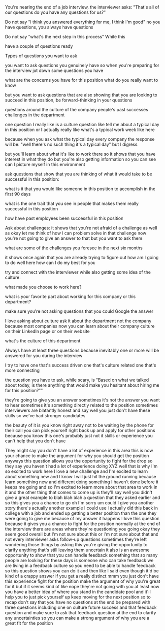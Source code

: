 You're nearing the end of a job interview, the interviewer asks:
"That's all of our questions do you have any questions for us?"


Do not say "I think you answered everything for me, I think I'm good"
no you have questions, you always have questions

Do not say "what's the next step in this process"
While this

have a couple of questions ready

Types of questions you want to ask

you want to ask questions you genuinely have so when
you're preparing for the interview jot down some questions you have

what are the concerns you have for this position
what do you really want to know

but you want to ask questions that are also showing that you are looking to
succeed in this position, be forward-thinking in your questions

questions around
the culture of the company
people's past successes
challenges in the department

one question I really like is a culture question like tell me about a typical day in this position or I actually really like what's a typical work week like here

because when you ask what the typical day every company the response will be:
"well there's no such thing it's a typical day"
but I digress

but you'll learn about what it's like to work there so it shows that you have
interest in what they do but you're also getting information so you can see can I picture myself in this environment

ask questions that show that you are thinking of what it would take to be successful in this position:

what is it that you would like someone in this position to accomplish in the first 90 days

what is the one trait that you see in people that makes them really successful in this position

how have past employees been successful in this position


Ask about challenges:
it shows that you're not afraid of a challenge as well as okay let me think of how I can problem solve in that challenge
now you're not going to give an answer to that but you want to ask them

what are some of the challenges you foresee in the next six months

it shows once again that you are already trying to figure out how am I going to
do well here how can I do my best for you


try and connect with the interviewer while also getting some idea of the culture:

what made you choose to work here?

what is your favorite part about working for this company or this department?

make sure you're not asking questions that you could Google the answer

I love asking about culture
ask it about the department not the company because most companies now you can learn about
their company culture on their LinkedIn page or on their website

what's the culture of this department


Always have at least three questions because inevitably one or more will be answered for you during the interview

I try to have
one that's success driven
one that's culture related
one that's more connecting


the question you have to ask, while scary, is
"Based on what we talked about today, is there anything that would make you hesitant about hiring me for this position?""


they're going to give you an answer
sometimes it's not the answer you want to hear
sometimes it's something directly related to the position
sometimes interviewers are blatantly honest and say well you just don't have these skills so we've had stronger candidates

the beauty of it is you know right away not to be waiting by the phone for their
call you can pick yourself right back up and apply for other positions because you know this one's probably just not it
skills or experience you can't help that you don't have

They might say you don't have a lot of experience in this area
this is now your chance to
make the argument for why you should get
the position anyways this question
allows you the opportunity to fight for
the drop so they say you haven't had a
lot of experience doing XYZ well that is
why I'm so excited to work here I love a
new challenge and I'm excited to learn
about something new and I know I will
just hit the ground running because
learn
something new and different doing
something I haven't done before it keeps
me going and so I'm excited to learn
more about that area to work in it and
the other thing that comes to come up is
they'll say well you didn't give a great
example to blah blah blah a question
that they asked earlier and so this
gives you a chance to go oh I'm sorry
um could I give you another story
there's actually another example I could
use I actually did this back in college
with a job and ended up getting a better
position than the one they were going to
give me because of my answer it happens
I love this question because it gives
you a chance to fight for the position
normally at the end of the interview
there are areas where they're
questioning you going okay they seem
good overall but I'm not sure about this
or I'm not sure about that and not every
interviewer asks follow-up questions
sometimes they're left wondering those
things by asking this you're giving the
opportunity to clarify anything that's
still leaving them uncertain it also is
an awesome opportunity to show that you
can handle feedback something that so
many people are looking for these days
is someone who can take feedback we are
living in a feedback culture so you need
to be able to handle feedback so this
question shows you can do it and then
like I said even though it'd be kind of
a crappy answer if you get a really
distinct mmm you just don't have this
experience fight for the position make
the argument of why you're great for it
but if it seems kind of like nope
they're not going with you at least now
you have a better idea of where you
stand in the candidate pool and it'll
help you to just pick yourself up keep
moving for the next position so to recap
don't say that you have no questions at
the end be prepared with three questions
including one on culture future success
and that feedback question
and make sure to ask that feedback
question at the end to clarify any
uncertainties so you can make a strong
argument of why you are a great fit for
the position
